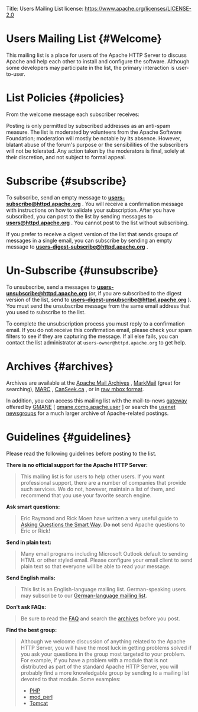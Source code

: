 Title: Users Mailing List
license: https://www.apache.org/licenses/LICENSE-2.0

# Users Mailing List  {#Welcome}

This mailing list is a place for users of the Apache HTTP Server to discuss
Apache and help each other to install and configure the software. Although
some developers may participate in the list, the primary interaction is
user-to-user.

# List Policies  {#policies}

From the welcome message each subscriber receives:

Posting is only permitted by subscribed addresses as an anti-spam
measure. The list is moderated by volunteers from the Apache Software
Foundation; moderation will mostly be notable by its absence. However,
blatant abuse of the forum's purpose or the sensibilities of the
subscribers will not be tolerated. Any action taken by the moderators is
final, solely at their discretion, and not subject to formal appeal.

# Subscribe  {#subscribe}

To subscribe, send an empty message to
**users-subscribe@httpd.apache.org** . You will receive a
confirmation message with instructions on how to validate your
subscription. After you have subscribed, you can post to the list by
sending messages to **users@httpd.apache.org** .
You cannot post to the list without subscribing.

If you prefer to receive a digest version of the list that sends groups of
messages in a single email, you can subscribe by sending an empty message
to **users-digest-subscribe@httpd.apache.org** .

# Un-Subscribe  {#unsubscribe}

To unsubscribe, send a messages to **users-unsubscribe@httpd.apache.org** 
(or, if you are subscribed to the digest version of the list, send to
**users-digest-unsubscribe@httpd.apache.org** ). You must send
the unsubscribe message from the same email address that you used to
subscribe to the list.

To complete the unsubscription process you must reply to a confirmation
email. If you do not receive this confirmation email, please check your
spam filters to see if they are capturing the message. If all else fails,
you can contact the list administrator at
`users-owner@httpd.apache.org` to get help.

# Archives  {#archives}

Archives are available at the [Apache Mail
Archives](http://mail-archives.apache.org/mod_mbox/httpd-users/) ,
[MarkMail](http://httpd.markmail.org/) (great for searching),
[MARC](http://marc.theaimsgroup.com/?l=apache-httpd-users) ,
[CanSeek.ca](http://mla.canseek.ca/) , or in [raw mbox
format](http://httpd.apache.org/mail/users/).


In addition, you can access this mailing list with the mail-to-news
[gateway](nntp://news.gmane.org/) offered by
[GMANE](http://news.gmane.org/index.php?match=gmane.comp.apache) [
[gmane.comp.apache.user](nntp://news.gmane.org/gmane.comp.apache.user) ] or
search the [usenet
newsgroups](http://groups.google.com/groups?group=comp.infosystems.www.servers)
for a much larger archive of Apache-related postings.
# Guidelines  {#guidelines}

Please read the following guidelines before posting to the list.

**There is no official support for the Apache HTTP Server:**
    

>  This mailing list is for users to help other users. If you want
>      professional support, there are a number of companies that provide
>      such services. We do not, however, maintain a list of them, and
>      recommend that you use your favorite search engine.

**Ask smart questions:** 
    

>  Eric Raymond and Rick Moen have written a very useful guide to
>  [Asking Questions the Smart Way](http://www.catb.org/~esr/faqs/smart-questions.html). **Do not**
>  send Apache questions to Eric or Rick!

**Send in plain text:**    
> Many email programs including Microsoft Outlook default to sending
> HTML or other styled email. Please configure your email client to
> send plain text so that everyone will be able to read your message.

**Send English mails:** 
>  This list is an English-language mailing list. German-speaking users
>  may subscribe to our [German-language mailing list](usersdelist.html).

**Don't ask FAQs:** 
>  Be sure to read the [FAQ](http://wiki.apache.org/httpd/FAQ) and search
>  the [archives](#archives) before you post.

**Find the best group:** 

> Although we welcome discussion of anything related to the Apache HTTP
>      Server, you will have the most luck in getting problems solved if you
>      ask your questions in the group most targeted to your problem. For
>      example, if you have a problem with a module that is not distributed
>      as part of the standard Apache HTTP Server, you will probably find a
>      more knowledgable group by sending to a mailing list devoted to that
>      module. Some examples:
> 
> -  [PHP](http://www.php.net/support.php) 
> -  [mod_perl](http://perl.apache.org/maillist/modperl.html) 
> -  [Tomcat](http://tomcat.apache.org/lists.html)

